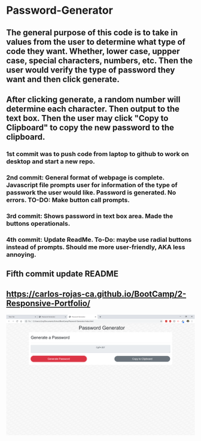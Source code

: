 # Password-Generator

## The general purpose of this code is to take in values from the user to determine what type of code they want. Whether, lower case, uppper case, special characters, numbers, etc. Then the user would verify the type of password they want and then click generate.

## After clicking generate, a random number will determine each character. Then output to the text box. Then the user may click "Copy to Clipboard" to copy the new password to the clipboard.

### 1st commit was to push code from laptop to github to work on desktop and start a new repo.

### 2nd commit: General format of webpage is complete. Javascript file prompts user for information of the type of passwork the user would like. Password is generated. No errors. TO-DO: Make button call prompts.

### 3rd commit: Shows password in text box area. Made the buttons operationals.

### 4th commit: Update ReadMe. To-Do: maybe use radial buttons instead of prompts. Should me more user-friendly, AKA less annoying.

## Fifth commit update README
## https://carlos-rojas-ca.github.io/BootCamp/2-Responsive-Portfolio/

![alt text](assets/Preview.png "image")